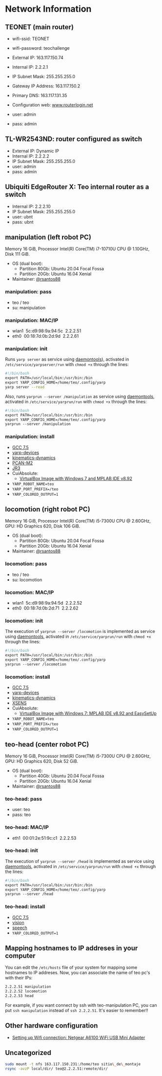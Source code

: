 # Network Information

## TEONET (main router)

- wifi-ssid: TEONET
- wifi-password: teochallenge
  
- External IP: 163.117.150.74
- Internal IP: 2.2.2.1
- IP Subnet Mask: 255.255.255.0
- Gateway IP Address: 163.117.150.2
- Primary DNS: 163.117.131.35
- Configuration web: www.routerlogin.net
- user: admin
- pass: admin

## TL-WR2543ND: router configured as switch

- External IP: Dynamic IP
- Internal IP: 2.2.2.2
- IP Subnet Mask: 255.255.255.0
- user: admin
- pass: admin

## Ubiquiti EdgeRouter X: Teo internal router as a switch

- Internal IP: 2.2.2.10
- IP Subnet Mask: 255.255.255.0
- user: ubnt
- pass: ubnt

## manipulation (left robot PC)

Memory 16 GiB, Processor Intel(R) Core(TM) i7-10710U CPU @ 1.10GHz, Disk 111 GiB.

- OS (dual boot): 
  - Partition 80Gb: Ubuntu 20.04 Focal Fossa
  - Partition 20Gb: Ubuntu 16.04 Xenial
- Maintainer: [@rsantos88](https://github.com/rsantos88)

### manipulation: pass

- teo / teo
- su: manipulation

### manipulation: MAC/IP

- wlan1  5c:d9:98:9a:94:5c  2.2.2.51
- eth0  00:18:7d:0b:2d:9d  2.2.2.61

### manipulation: init

Runs `yarp server` as service using [daemontools](https://github.com/roboticslab-uc3m/installation-guides/blob/master/install-daemontools.md)), activated in `/etc/service/yarpserver/run` with `chmod +x` through the lines:

```bash
#!/bin/bash
export PATH=/usr/local/bin:/usr/bin:/bin
export YARP_CONFIG_HOME=/home/teo/.config/yarp
yarp server --read
```

Also, runs `yarprun --server /manipulation` as service using [daemontools](https://github.com/roboticslab-uc3m/installation-guides/blob/master/install-daemontools.md), activated in `/etc/service/yarprun/run` with `chmod +x` through the lines:

```bash
#!/bin/bash
export PATH=/usr/local/bin:/usr/bin:/bin
export YARP_CONFIG_HOME=/home/teo/.config/yarp
yarprun --server /manipulation
```

### manipulation: install

- [GCC 7.5](https://github.com/roboticslab-uc3m/teo-hardware-issues/issues/58#issuecomment-683809599)
- [yarp-devices](https://github.com/roboticslab-uc3m/yarp-devices)
- [kinematics-dynamics](https://github.com/roboticslab-uc3m/kinematics-dynamics)
- [PCAN-M2](http://robots.uc3m.es/gitbook-installation-guides/install-pcan.html)
- [JR3](https://github.com/roboticslab-uc3m/installation-guides/blob/master/install-jr3.md)
- CuiAbsolute:
   - [VirtualBox Image with Windows 7 and MPLAB IDE v8.92](https://drive.google.com/open?id=1M8_ixoSgd8n-s4Gv71IwQD_nJKU8QcJH)
- `YARP_ROBOT_NAME=teo`
- `YARP_PORT_PREFIX=/teo`
- `YARP_COLORED_OUTPUT=1`

## locomotion (right robot PC)

Memory 16 GiB, Processor Intel(R) Core(TM) i5-7300U CPU @ 2.60GHz, GPU: HD Graphics 620, Disk 106 GiB.

- OS (dual boot):
  - Partition 80Gb: Ubuntu 20.04 Focal Fossa
  - Partition 20Gb: Ubuntu 16.04 Xenial
- Maintainer: [@rsantos88](https://github.com/rsantos88)

### locomotion: pass

- teo / teo
- su: locomotion

### locomotion: MAC/IP

- wlan1  5c:d9:98:9a:94:5d  2.2.2.52
- eth0  00:18:7d:0b:2d:71  2.2.2.62

### locomotion: init

The execution of `yarprun --server /locomotion` is implemented as service using [daemontools](https://github.com/roboticslab-uc3m/installation-guides/blob/master/install-daemontools.md), activated in `/etc/service/yarprun/run` with `chmod +x` through the lines:

```bash
#!/bin/bash  
export PATH=/usr/local/bin:/usr/bin:/bin
export YARP_CONFIG_HOME=/home/teo/.config/yarp  
yarprun --server /locomotion
```

### locomotion: install

- [GCC 7.5](https://github.com/roboticslab-uc3m/teo-hardware-issues/issues/58#issuecomment-683809599)
- [yarp-devices](https://github.com/roboticslab-uc3m/yarp-devices)
- [kinematics-dynamics](https://github.com/roboticslab-uc3m/kinematics-dynamics)
- [XSENS](https://github.com/roboticslab-uc3m/installation-guides/blob/master/install-xsens.md)
- CuiAbsolute:
   - [VirtualBox Image with Windows 7: MPLAB IDE v8.92 and EasySetUp](https://drive.google.com/a/uc3m.es/folderview?id=0BxR76I90oKSmdnRhQlpsS3pXWm8&usp=sharing)
- `YARP_ROBOT_NAME=teo`
- `YARP_PORT_PREFIX=/teo`
- `YARP_COLORED_OUTPUT=1`

## teo-head (center robot PC)

Memory 16 GiB, Processor Intel(R) Core(TM) i5-7300U CPU @ 2.60GHz, GPU: HD Graphics 620, Disk 52 GiB.
- OS (dual boot):
  - Partition 40Gb: Ubuntu 20.04 Focal Fossa
  - Partition 20Gb: Ubuntu 16.04 Xenial
- Maintainer: [@rsantos88](https://github.com/rsantos88)

### teo-head: pass

- user: teo
- pass: teo

### teo-head: MAC/IP

- eth1  00:01:2e:51:9c:c1  2.2.2.53  

### teo-head: init

The execution of `yarprun --server /head` is implemented as service using [daemontools](https://github.com/roboticslab-uc3m/installation-guides/blob/master/install-daemontools.md), activated in `/etc/service/yarprun/run` with `chmod +x` through the lines:

```bash
#!/bin/bash
export PATH=/usr/local/bin:/usr/bin:/bin
export YARP_CONFIG_HOME=/home/teo/.config/yarp
yarprun --server /head
```

### teo-head: install

- [GCC 7.5](https://github.com/roboticslab-uc3m/teo-hardware-issues/issues/58#issuecomment-683809599)
- [vision](https://github.com/roboticslab-uc3m/vision)
- [speech](https://github.com/roboticslab-uc3m/speech)
- `YARP_COLORED_OUTPUT=1`

## Mapping hostnames to IP addreses in your computer

You can edit the `/etc/hosts` file of your system for mapping some hostnames to IP addreses. Now, you can associate the name of teo pc's
with their IPs:

```bash
2.2.2.51 manipulation
2.2.2.52 locomotion
2.2.2.53 head
```

For example, if you want connect by ssh with teo-manipulation PC, you can put `ssh manipulation` instead of `ssh 2.2.2.51`. It's easier to remember!!

## Other hardware configuration

- [Setting up Wifi connection: Netgear A6100 WiFi USB Mini Adapter](https://github.com/roboticslab-uc3m/installation-guides/blob/master/install-netgear-a6100.md)

## Uncategorized

```bash
sudo mount -t nfs 163.117.150.231:/home/teo sitio\_de\_montaje
rsync -avzP local/dir/ teo@2.2.2.51:remote/dir/
```
